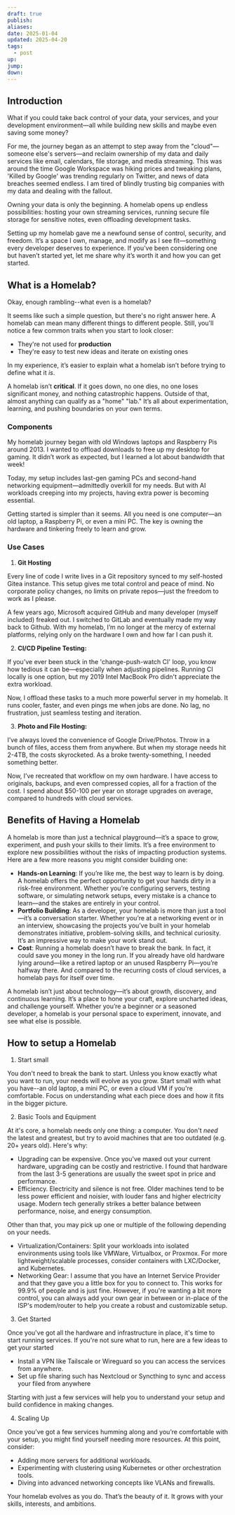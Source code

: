 ```yaml
---
draft: true
publish: 
aliases: 
date: 2025-01-04
updated: 2025-04-20
tags:
  - post
up: 
jump: 
down:
---
```


## Introduction

What if you could take back control of your data, your services, and your development environment—all while building new skills and maybe even saving some money?

For me, the journey began as an attempt to step away from the "cloud"—someone else's servers—and reclaim ownership of my data and daily services like email, calendars, file storage, and media streaming. This was around the time Google Workspace was hiking prices and tweaking plans, 'Killed by Google' was trending regularly on Twitter, and news of data breaches seemed endless. I am tired of blindly trusting big companies with my data and dealing with the fallout.

Owning your data is only the beginning. A homelab opens up endless possibilities: hosting your own streaming services, running secure file storage for sensitive notes, even offloading development tasks.

Setting up my homelab gave me a newfound sense of control, security, and freedom. It’s a space I own, manage, and modify as I see fit—something every developer deserves to experience. If you’ve been considering one but haven’t started yet, let me share why it’s worth it and how you can get started.

## What is a Homelab?

Okay, enough rambling--what even is a homelab?

It seems like such a simple question, but there's no right answer here. A homelab can mean many different things to different people. Still, you'll notice a few common traits when you start to look closer:

- They're not used for **production**
- They're easy to test new ideas and iterate on existing ones

In my experience, it’s easier to explain what a homelab isn’t before trying to define what it _is_.

A homelab isn’t **critical**. If it goes down, no one dies, no one loses significant money, and nothing catastrophic happens. Outside of that, almost anything can qualify as a "home" "lab." It’s all about experimentation, learning, and pushing boundaries on your own terms.

### Components

My homelab journey began with old Windows laptops and Raspberry Pis around 2013. I wanted to offload downloads to free up my desktop for gaming. It didn’t work as expected, but I learned a lot about bandwidth that week!

Today, my setup includes last-gen gaming PCs and second-hand networking equipment—admittedly overkill for my needs. But with AI workloads creeping into my projects, having extra power is becoming essential.

Getting started is simpler than it seems. All you need is one computer—an old laptop, a Raspberry Pi, or even a mini PC. The key is owning the hardware and tinkering freely to learn and grow.

### Use Cases

1. **Git Hosting**

Every line of code I write lives in a Git repository synced to my self-hosted Gitea instance. This setup gives me total control and peace of mind. No corporate policy changes, no limits on private repos—just the freedom to work as I please.

A few years ago, Microsoft acquired GitHub and many developer (myself included) freaked out. I switched to GitLab and eventually made my way back to Github. With my homelab, I’m no longer at the mercy of external platforms, relying only on the hardware I own and how far I can push it.

2. **CI/CD Pipeline Testing:**

If you’ve ever been stuck in the 'change-push-watch CI' loop, you know how tedious it can be—especially when adjusting pipelines. Running CI locally is one option, but my 2019 Intel MacBook Pro didn't appreciate the extra workload.

Now, I offload these tasks to a much more powerful server in my homelab. It runs cooler, faster, and even pings me when jobs are done. No lag, no frustration, just seamless testing and iteration.

3. **Photo and File Hosting:**

I’ve always loved the convenience of Google Drive/Photos. Throw in a bunch of files, access them from anywhere. But when my storage needs hit 2-4TB, the costs skyrocketed. As a broke twenty-something, I needed something better.

Now, I’ve recreated that workflow on my own hardware. I have access to originals, backups, and even compressed copies, all for a fraction of the cost. I spend about $50-100 per year on storage upgrades on average, compared to hundreds with cloud services.

## Benefits of Having a Homelab

A homelab is more than just a technical playground—it’s a space to grow, experiment, and push your skills to their limits. It’s a free environment to explore new possibilities without the risks of impacting production systems. Here are a few more reasons you might consider building one:

- **Hands-on Learning**: If you’re like me, the best way to learn is by doing. A homelab offers the perfect opportunity to get your hands dirty in a risk-free environment. Whether you’re configuring servers, testing software, or simulating network setups, every mistake is a chance to learn—and the stakes are entirely in your control.
- **Portfolio Building**: As a developer, your homelab is more than just a tool—it’s a conversation starter. Whether you’re at a networking event or in an interview, showcasing the projects you’ve built in your homelab demonstrates initiative, problem-solving skills, and technical curiosity. It’s an impressive way to make your work stand out.
- **Cost**: Running a homelab doesn’t have to break the bank. In fact, it could save you money in the long run. If you already have old hardware lying around—like a retired laptop or an unused Raspberry Pi—you’re halfway there. And compared to the recurring costs of cloud services, a homelab pays for itself over time.

A homelab isn’t just about technology—it’s about growth, discovery, and continuous learning. It’s a place to hone your craft, explore uncharted ideas, and challenge yourself. Whether you’re a beginner or a seasoned developer, a homelab is your personal space to experiment, innovate, and see what else is possible.

## How to setup a Homelab

1. Start small

You don't need to break the bank to start. Unless you know exactly what you want to run, your needs will evolve as you grow. Start small with what you have--an old laptop, a mini PC, or even a cloud VM if you're comfortable. Focus on understanding what each piece does and how it fits in the bigger picture.

2. Basic Tools and Equipment

At it's core, a homelab needs only one thing: a computer. You don't _need_ the latest and greatest, but try to avoid machines that are too outdated (e.g. 20+ years old). Here's why:

- Upgrading can be expensive. Once you've maxed out your current hardware, upgrading can be costly and restrictive. I found that hardware from the last 3-5 generations are usually the sweet spot in price and performance.
- Efficiency. Electricity and silence is not free. Older machines tend to be less power efficient and noisier, with louder fans and higher electricity usage. Modern tech generally strikes a better balance between performance, noise, and energy consumption.

Other than that, you may pick up one or multiple of the following depending on your needs.

- Virtualization/Containers: Split your workloads into isolated environments using tools like VMWare, Virtualbox, or Proxmox. For more lightweight/scalable processes, consider containers with LXC/Docker, and Kubernetes.
- Networking Gear: I assume that you have an Internet Service Provider and that they gave you a little box for you to connect to. This works for 99.9% of people and is just fine. However, if you're wanting a bit more control, you can always add your own gear in between or in-place of the ISP's modem/router to help you create a robust and customizable setup.

3. Get Started

Once you've got all the hardware and infrastructure in place, it's time to start running services. If you're not sure what to run, here are a few ideas to get your started

- Install a VPN like Tailscale or Wireguard so you can access the services from anywhere.
- Set up file sharing such has Nextcloud or Syncthing to sync and access your filed from anywhere

Starting with just a few services will help you to understand your setup and build confidence in making changes.

4. Scaling Up

Once you’ve got a few services humming along and you’re comfortable with your setup, you might find yourself needing more resources. At this point, consider:

- Adding more servers for additional workloads.
- Experimenting with clustering using Kubernetes or other orchestration tools.
- Diving into advanced networking concepts like VLANs and firewalls.

Your homelab evolves as you do. That’s the beauty of it. It grows with your skills, interests, and ambitions.
